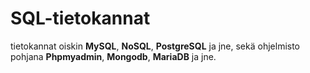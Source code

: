 # SQL-tietokannat
tietokannat oiskin **MySQL**, **NoSQL**, **PostgreSQL** ja jne, sekä ohjelmisto pohjana **Phpmyadmin**, **Mongodb**, **MariaDB** ja jne.
